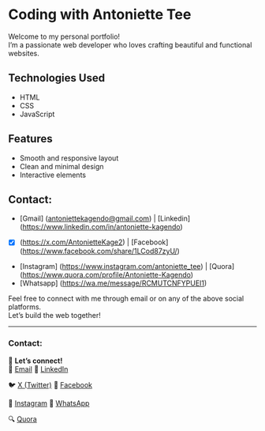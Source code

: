 # Coding with Antoniette Tee

Welcome to my personal portfolio!  
I’m a passionate web developer who loves crafting beautiful and functional websites.

## Technologies Used
- HTML
- CSS
- JavaScript

## Features
- Smooth and responsive layout
- Clean and minimal design
- Interactive elements

## Contact: 
- [Gmail] (antoniettekagendo@gmail.com)                       | [Linkedin] (https://www.linkedin.com/in/antoniette-kagendo)
- [X] (https://x.com/AntonietteKage2)                         | [Facebook] (https://www.facebook.com/share/1LCod87zyU/)
- [Instagram] (https://www.instagram.com/antoniette_tee)      | [Quora] (https://www.quora.com/profile/Antoniette-Kagendo)
- [Whatsapp] (https://wa.me/message/RCMUTCNFYPUEI1)               

Feel free to connect with me through email or on any of the above social platforms.  
Let’s build the web together!

---


### Contact:
🔗 **Let’s connect!**  
📧 [Email](mailto:antoniettekagendo@gmail.com)                              👔 [LinkedIn](https://www.linkedin.com/in/antoniette-kagendo)

🐦 [X (Twitter)](https://x.com/AntonietteKage2)                             📘 [Facebook](https://www.facebook.com/share/1LCod87zyU/)
                                                                                                                                          
📸 [Instagram](https://www.instagram.com/antoniette_tee)                    💬 [WhatsApp](https://wa.me/message/RCMUTCNFYPUEI1)

🔍 [Quora](https://www.quora.com/profile/Antoniette-Kagendo)
